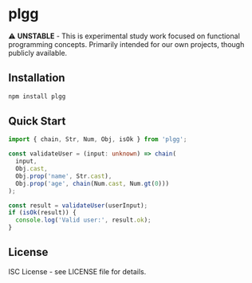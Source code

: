 # plgg

⚠️ **UNSTABLE** - This is experimental study work focused on functional programming concepts. Primarily intended for our own projects, though publicly available.

## Installation

```bash
npm install plgg
```

## Quick Start

```typescript
import { chain, Str, Num, Obj, isOk } from 'plgg';

const validateUser = (input: unknown) => chain(
  input,
  Obj.cast,
  Obj.prop('name', Str.cast),
  Obj.prop('age', chain(Num.cast, Num.gt(0)))
);

const result = validateUser(userInput);
if (isOk(result)) {
  console.log('Valid user:', result.ok);
}
```

## License

ISC License - see LICENSE file for details.

